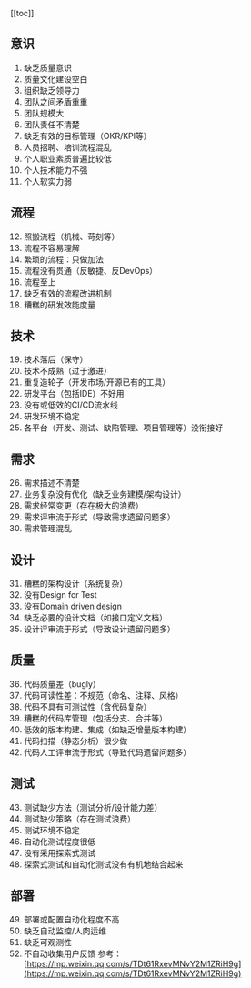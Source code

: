 [[toc]]
## 意识
1. 缺乏质量意识
2. 质量文化建设空白
3. 组织缺乏领导力
4. 团队之间矛盾重重
5. 团队规模大
6. 团队责任不清楚
7. 缺乏有效的目标管理（OKR/KPI等）
8. 人员招聘、培训流程混乱
9. 个人职业素质普遍比较低
10. 个人技术能力不强
11. 个人软实力弱
## 流程
12. 照搬流程（机械、苛刻等）
13. 流程不容易理解
14. 繁琐的流程：只做加法
15. 流程没有贯通（反敏捷、反DevOps）
16. 流程至上
17. 缺乏有效的流程改进机制
18. 糟糕的研发效能度量
## 技术
19. 技术落后（保守）
20. 技术不成熟（过于激进）
21. 重复造轮子（开发市场/开源已有的工具）
22. 研发平台（包括IDE）不好用
23. 没有或低效的CI/CD流水线
24. 研发环境不稳定
25. 各平台（开发、测试、缺陷管理、项目管理等）没衔接好
## 需求
26. 需求描述不清楚
27. 业务复杂没有优化（缺乏业务建模/架构设计）
28. 需求经常变更（存在极大的浪费）
29. 需求评审流于形式（导致需求遗留问题多）
30. 需求管理混乱
## 设计
31. 糟糕的架构设计（系统复杂）
32. 没有Design for Test
33. 没有Domain driven design
34. 缺乏必要的设计文档（如接口定义文档）
35. 设计评审流于形式（导致设计遗留问题多）
## 质量
36. 代码质量差（bugly）
37. 代码可读性差：不规范（命名、注释、风格）
38. 代码不具有可测试性（含代码复杂）
39. 糟糕的代码库管理（包括分支、合并等）
40. 低效的版本构建、集成（如缺乏增量版本构建）
41. 代码扫描（静态分析）很少做
42. 代码人工评审流于形式（导致代码遗留问题多）
## 测试
43. 测试缺少方法（测试分析/设计能力差）
44. 测试缺少策略（存在测试浪费）
45. 测试环境不稳定
46. 自动化测试程度很低
47. 没有采用探索式测试
48. 探索式测试和自动化测试没有有机地结合起来
## 部署
49. 部署或配置自动化程度不高
50. 缺乏自动监控/人肉运维
51. 缺乏可观测性
52. 不自动收集用户反馈
参考：[https://mp.weixin.qq.com/s/TDt61RxevMNvY2M1ZRiH9g](https://mp.weixin.qq.com/s/TDt61RxevMNvY2M1ZRiH9g)